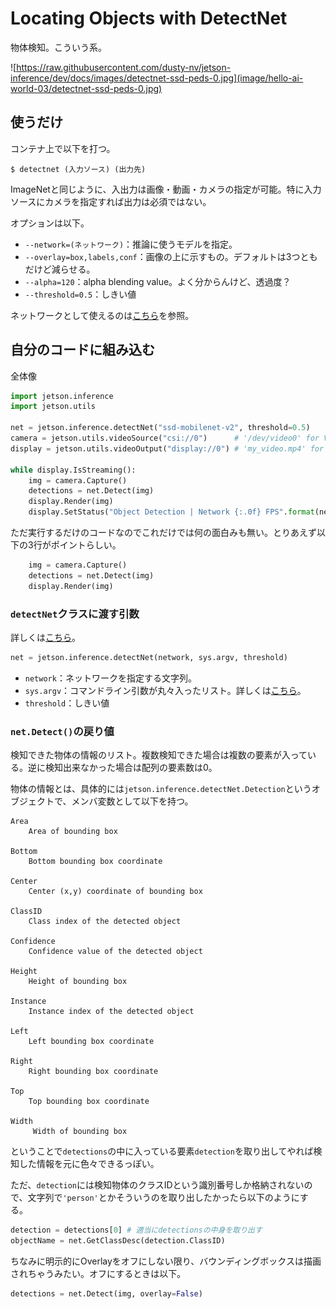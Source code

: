 # Locating Objects with DetectNet

物体検知。こういう系。

![https://raw.githubusercontent.com/dusty-nv/jetson-inference/dev/docs/images/detectnet-ssd-peds-0.jpg](image/hello-ai-world-03/detectnet-ssd-peds-0.jpg)

## 使うだけ

コンテナ上で以下を打つ。

~~~shell
$ detectnet (入力ソース) (出力先)
~~~

ImageNetと同じように、入出力は画像・動画・カメラの指定が可能。特に入力ソースにカメラを指定すれば出力は必須ではない。

オプションは以下。

* `--network=(ネットワーク)`：推論に使うモデルを指定。
* `--overlay=box,labels,conf`：画像の上に示すもの。デフォルトは3つともだけど減らせる。
* `--alpha=120`：alpha blending value。よく分からんけど、透過度？
* `--threshold=0.5`：しきい値

ネットワークとして使えるのは[こちら](https://github.com/dusty-nv/jetson-inference/blob/master/docs/detectnet-console-2.md#pre-trained-detection-models-available)を参照。

## 自分のコードに組み込む

全体像

~~~python
import jetson.inference
import jetson.utils

net = jetson.inference.detectNet("ssd-mobilenet-v2", threshold=0.5)
camera = jetson.utils.videoSource("csi://0")      # '/dev/video0' for V4L2
display = jetson.utils.videoOutput("display://0") # 'my_video.mp4' for file

while display.IsStreaming():
	img = camera.Capture()
	detections = net.Detect(img)
	display.Render(img)
	display.SetStatus("Object Detection | Network {:.0f} FPS".format(net.GetNetworkFPS()))
~~~

ただ実行するだけのコードなのでこれだけでは何の面白みも無い。とりあえず以下の3行がポイントらしい。

~~~python
	img = camera.Capture()
	detections = net.Detect(img)
	display.Render(img)
~~~

### `detectNet`クラスに渡す引数

詳しくは[こちら](https://rawgit.com/dusty-nv/jetson-inference/python/docs/html/python/jetson.inference.html#detectNet)。

~~~python
net = jetson.inference.detectNet(network, sys.argv, threshold)
~~~

* `network`：ネットワークを指定する文字列。
* `sys.argv`：コマンドライン引数が丸々入ったリスト。詳しくは[こちら](https://docs.python.org/ja/3/library/sys.html#sys.argv)。
* `threshold`：しきい値

### `net.Detect()`の戻り値

検知できた物体の情報のリスト。複数検知できた場合は複数の要素が入っている。逆に検知出来なかった場合は配列の要素数は0。

物体の情報とは、具体的には`jetson.inference.detectNet.Detection`というオブジェクトで、メンバ変数として以下を持つ。

~~~
Area
	Area of bounding box
 
Bottom
    Bottom bounding box coordinate
 
Center
    Center (x,y) coordinate of bounding box
 
ClassID
    Class index of the detected object
 
Confidence
    Confidence value of the detected object
 
Height
    Height of bounding box
 
Instance
    Instance index of the detected object
 
Left
    Left bounding box coordinate
 
Right
    Right bounding box coordinate
 
Top
    Top bounding box coordinate
 
Width
     Width of bounding box
~~~

ということで`detections`の中に入っている要素`detection`を取り出してやれば検知した情報を元に色々できるっぽい。

ただ、`detection`には検知物体のクラスIDという識別番号しか格納されないので、文字列で`'person'`とかそういうのを取り出したかったら以下のようにする。

~~~python
detection = detections[0] # 適当にdetectionsの中身を取り出す
objectName = net.GetClassDesc(detection.ClassID)
~~~

ちなみに明示的にOverlayをオフにしない限り、バウンディングボックスは描画されちゃうみたい。オフにするときは以下。

~~~python
detections = net.Detect(img, overlay=False)
~~~

